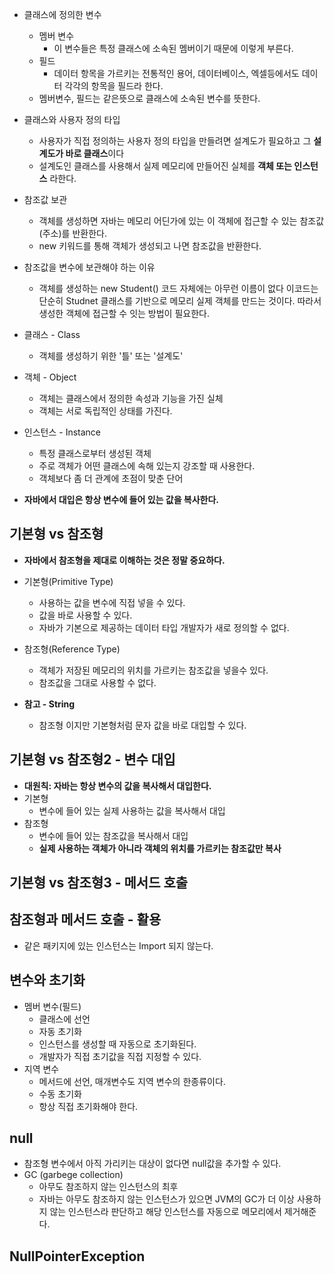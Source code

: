 - 클래스에 정의한 변수
	- 멤버 변수
		- 이 변수들은 특정 클래스에 소속된 멤버이기 때문에 이렇게 부른다.
	- 필드
		- 데이터 항목을 가르키는 전통적인 용어, 데이터베이스, 엑셀등에서도 데이터 각각의 항목을 필드라 한다.
	- 멤버변수, 필드는 같은뜻으로 클래스에 소속된 변수를 뜻한다.

- 클래스와 사용자 정의 타입
	- 사용자가 직접 정의하는 사용자 정의 타입을 만들려면 설계도가 필요하고 그 **설계도가 바로 클래스**이다
	- 설계도인 클래스를 사용해서 실제 메모리에 만들어진 실체를 **객체 또는 인스턴스** 라한다.

- 참조값 보관
	- 객체를 생성하면 자바는 메모리 어딘가에 있는 이 객체에 접근할 수 있는 참조값(주소)를 반환한다.
	- new 키워드를 통해 객체가 생성되고 나면 참조값을 반환한다.

- 참조값을 변수에 보관해야 하는 이유
	- 객체를 생성하는 new Student() 코드 자체에는 아무런 이름이 없다 이코드는 단순히 Studnet 클래스를 기반으로 메모리 실제 객체를 만드는 것이다. 따라서 생성한 객체에 접근할 수 잇는 방법이 필요한다.

- 클래스 - Class
	- 객체를 생성하기 위한 '틀' 또는 '설계도'
- 객체 - Object
	- 객체는 클래스에서 정의한 속성과 기능을 가진 실체
	- 객체는 서로 독립적인 상태를 가진다.
- 인스턴스 - Instance
	- 특정 클래스로부터 생성된 객체
	- 주로 객체가 어떤 클래스에 속해 있는지 강조할 때 사용한다.
	- 객체보다 좀 더 관계에 초점이 맞춘 단어

- **자바에서 대입은 항상 변수에 들어 있는 값을 복사한다.**

## 기본형 vs 참조형

- **자바에서 참조형을 제대로 이해하는 것은 정말 중요하다.**
- 기본형(Primitive Type)
	- 사용하는 값을 변수에 직접 넣을 수 있다.
	- 값을 바로 사용할 수 있다.
	- 자바가 기본으로 제공하는 데이터 타입 개발자가 새로 정의할 수 없다.
- 참조형(Reference Type)
	- 객체가 저장된 메모리의 위치를 가르키는 참조값을 넣을수 있다.
	- 참조값을 그대로 사용할 수 없다.

- **참고 - String**
	- 참조형 이지만 기본형처럼 문자 값을 바로 대입할 수 있다.

## 기본형 vs 참조형2 - 변수 대입
- **대원칙: 자바는 항상 변수의 값을 복사해서 대입한다.**
- 기본형
	- 변수에 들어 있는 실제 사용하는 값을 복사해서 대입
- 참조형
	- 변수에 들어 있는 참조값을 복사해서 대입
	- **실제 사용하는 객체가 아니라 객체의 위치를 가르키는 참조값만 복사**

## 기본형 vs 참조형3 - 메서드 호출

## 참조형과 메서드 호출 - 활용
- 같은 패키지에 있는 인스턴스는 Import 되지 않는다.

## 변수와 초기화
- 멤버 변수(필드)
	- 클래스에 선언
	- 자동 초기화
	- 인스턴스를 생성할 때 자동으로 초기화된다.
	- 개발자가 직접 초기값을 직접 지정할 수 있다.
- 지역 변수
	- 메서드에 선언, 매개변수도 지역 변수의 한종류이다.
	- 수동 초기화
	- 항상 직접 초기화해야 한다.

## null
- 참조형 변수에서 아직 가리키는 대상이 없다면 null값을 추가할 수 있다.
- GC (garbege collection)
	- 아무도 참조하지 않는 인스턴스의 최후
	- 자바는 아무도 참조하지 않는 인스턴스가 있으면 JVM의 GC가 더 이상 사용하지 않는 인스턴스라 판단하고 해당 인스턴스를 자동으로 메모리에서 제거해준다.

## NullPointerException



